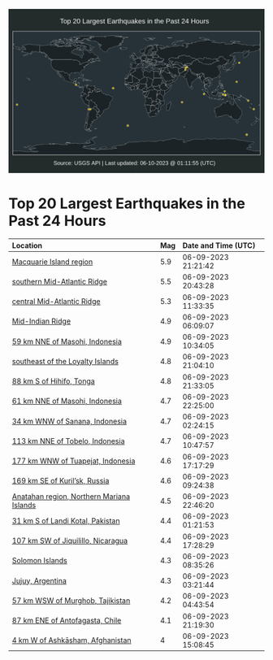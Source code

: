![Map](./map.png)

# Top 20 Largest Earthquakes in the Past 24 Hours

| Location | Mag | Date and Time (UTC) |
|:---|:---|:---|
| [Macquarie Island region](https://earthquake.usgs.gov/earthquakes/eventpage/us7000k7iz) | 5.9 | 06-09-2023 21:21:42 |
| [southern Mid-Atlantic Ridge](https://earthquake.usgs.gov/earthquakes/eventpage/us7000k7id) | 5.5 | 06-09-2023 20:43:28 |
| [central Mid-Atlantic Ridge](https://earthquake.usgs.gov/earthquakes/eventpage/us7000k7bx) | 5.3 | 06-09-2023 11:33:35 |
| [Mid-Indian Ridge](https://earthquake.usgs.gov/earthquakes/eventpage/us7000k7ax) | 4.9 | 06-09-2023 06:09:07 |
| [59 km NNE of Masohi, Indonesia](https://earthquake.usgs.gov/earthquakes/eventpage/us7000k7bn) | 4.9 | 06-09-2023 10:34:05 |
| [southeast of the Loyalty Islands](https://earthquake.usgs.gov/earthquakes/eventpage/us7000k7iw) | 4.8 | 06-09-2023 21:04:10 |
| [88 km S of Hihifo, Tonga](https://earthquake.usgs.gov/earthquakes/eventpage/us7000k7j3) | 4.8 | 06-09-2023 21:33:05 |
| [61 km NNE of Masohi, Indonesia](https://earthquake.usgs.gov/earthquakes/eventpage/us7000k7je) | 4.7 | 06-09-2023 22:25:00 |
| [34 km WNW of Sanana, Indonesia](https://earthquake.usgs.gov/earthquakes/eventpage/us7000k7a5) | 4.7 | 06-09-2023 02:24:15 |
| [113 km NNE of Tobelo, Indonesia](https://earthquake.usgs.gov/earthquakes/eventpage/us7000k7bs) | 4.7 | 06-09-2023 10:47:57 |
| [177 km WNW of Tuapejat, Indonesia](https://earthquake.usgs.gov/earthquakes/eventpage/us7000k7gk) | 4.6 | 06-09-2023 17:17:29 |
| [169 km SE of Kuril’sk, Russia](https://earthquake.usgs.gov/earthquakes/eventpage/us7000k7bd) | 4.6 | 06-09-2023 09:24:38 |
| [Anatahan region, Northern Mariana Islands](https://earthquake.usgs.gov/earthquakes/eventpage/us7000k7jw) | 4.5 | 06-09-2023 22:46:20 |
| [31 km S of Landi Kotal, Pakistan](https://earthquake.usgs.gov/earthquakes/eventpage/us7000k79v) | 4.4 | 06-09-2023 01:21:53 |
| [107 km SW of Jiquilillo, Nicaragua](https://earthquake.usgs.gov/earthquakes/eventpage/us7000k7gl) | 4.4 | 06-09-2023 17:28:29 |
| [Solomon Islands](https://earthquake.usgs.gov/earthquakes/eventpage/us7000k7b9) | 4.3 | 06-09-2023 08:35:26 |
| [Jujuy, Argentina](https://earthquake.usgs.gov/earthquakes/eventpage/us7000k7ac) | 4.3 | 06-09-2023 03:21:44 |
| [57 km WSW of Murghob, Tajikistan](https://earthquake.usgs.gov/earthquakes/eventpage/us7000k7aj) | 4.2 | 06-09-2023 04:43:54 |
| [87 km ENE of Antofagasta, Chile](https://earthquake.usgs.gov/earthquakes/eventpage/us7000k7iy) | 4.1 | 06-09-2023 21:19:30 |
| [4 km W of Ashkāsham, Afghanistan](https://earthquake.usgs.gov/earthquakes/eventpage/us7000k7fk) | 4 | 06-09-2023 15:08:45 |

